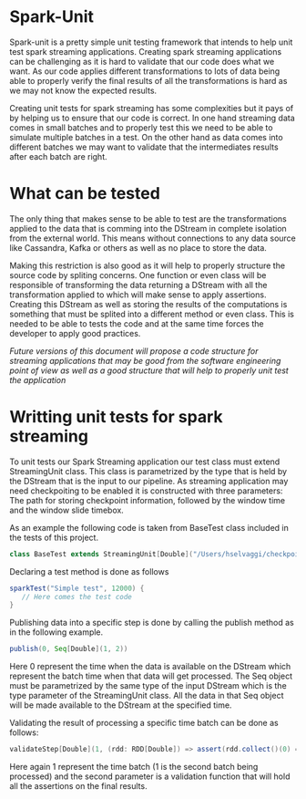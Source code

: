 Spark-Unit
==========

Spark-unit is a pretty simple unit testing framework that intends to help unit test spark streaming applications. Creating spark streaming applications can be challenging as it is hard to validate that our code does what we want. As our code applies different transformations to lots of data being able to properly verify the final results of all the transformations
is hard as we may not know the expected results.


Creating unit tests for spark streaming has some complexities but it pays of by helping us to ensure that our code is correct. In one hand streaming data comes in small batches and to properly test this we need to be able to simulate multiple batches in a test. On the other hand as data comes into different batches we may want to validate that the intermediates results after each batch are right.

What can be tested
==================

The only thing that makes sense to be able to test are the transformations applied to the data that is comming into the DStream in complete isolation from the external world. This means without connections to any data source like Cassandra, Kafka or others as well as no place to store the data.

Making this restriction is also good as it will help to properly structure the source code by spliting concerns. One function or even class will be responsible of transforming the data returning a DStream with all the transformation applied to which will make sense to apply assertions. Creating this DStream as well as storing the results of the computations is something that must be splited into a different method or even class. This is needed to be able to tests the code and at the same time forces the developer to apply good practices.
   
*Future versions of this document will propose a code structure for streaming applications that may be good from the software engineering point of view as well as a good structure that will help to properly unit test the application*

Writting unit tests for spark streaming
=======================================

To unit tests our Spark Streaming application our test class must extend StreamingUnit class. This class is parametrized by the type that is held by the DStream that is the input to our pipeline. As streaming application may need checkpoiting to be enabled it is constructed with three parameters: The path for storing checkpoint information, followed by the window time and the window slide timebox.

As an example the following code is taken from BaseTest class included in the tests of this project.

```scala
class BaseTest extends StreamingUnit[Double]("/Users/hselvaggi/checkpointing", Seconds(5), Seconds(5))
```

Declaring a test method is done as follows

```scala
sparkTest("Simple test", 12000) {
   // Here comes the test code
}
```

Publishing data into a specific step is done by calling the publish method as in the following example.

```scala
publish(0, Seq[Double](1, 2))
```

Here 0 represent the time when the data is available on the DStream which represent the batch time when that data will get processed. The Seq object must be parametrized by the same type of the input DStream which is the type parameter of the StreamingUnit class. All the data in that Seq object will be made available to the DStream at the specified time.

Validating the result of processing a specific time batch can be done as follows:

```scala
validateStep[Double](1, (rdd: RDD[Double]) => assert(rdd.collect()(0) == 2.0))
```

Here again 1 represent the time batch (1 is the second batch being processed) and the second parameter is a validation function that will hold all the assertions on the final results.
